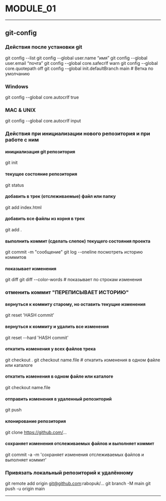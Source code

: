 # MODULE_01
***
## git-config
### Действия после установки git
git config --list
git config --global user.name “имя”
git config --global user.email “почта”
git config --global core.safecrlf warn
git config --global core.quotepath off
git config --global init.defaultBranch main # Ветка по умолчанию
### Windows
git config --global core.autocrlf true
### MAC & UNIX
git config --global core.autocrlf input

### Действия при инициализации нового репозитория и при работе с ним
#### инициализация git репозитория
git init
#### текущее состояние репозитория
git status
#### добавить в трек (отслеживаемые) файл или папку
git add index.html
#### добавить все файлы из корня в трек
git add .
#### выполнить коммит (сделать слепок) текущего состояния проекта
git commit -m "сообщение"
git log --oneline  посмотреть историю коммитов
#### показывает изменения
git diff
git diff --color-words # показывает по строкам изменения

### отменить коммит "ПЕРЕПИСЫВАЕТ ИСТОРИЮ"
#### вернуться к коммиту старому, но оставить текущие изменения
git reset 'HASH commit'
#### вернуться к коммиту и удалить все изменения
git reset --hard 'HASH commit'
#### откатить изменения у всех файлов трека
git checkout .
git checkout name.file # откатить изменения в одном файле или каталоге
#### откатить изменения в одном файле или каталоге
git checkout name.file
#### отправить изменения в удаленный репозиторий
git push
#### клонирование репозитория
git clone https://github.com/...
#### сохраняет изменения отслеживаемых файлов и выполняет коммит
git commit -a -m 'сохраняет изменения отслеживаемых файлов и выполняет коммит'

### Привязать локальный репозиторий к удалённому
git remote add origin git@github.com:rabopuk/...
git branch -M main
git push -u origin main
***